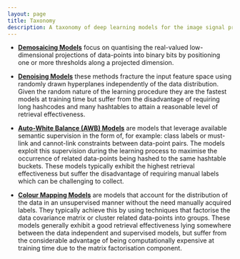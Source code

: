 ```yaml
---
layout: page
title: Taxonomy
description: A taxonomy of deep learning models for the image signal processor (ISP) 
---
```


 * [**Demosaicing Models**](quantisation.html) focus on quantising the real-valued low-dimensional projections of data-points into binary bits by positioning one or more thresholds along a projected dimension.
 
 * [**Denoising Models**](independent.html) these methods fracture the input feature space using randomly drawn hyperplanes independently of the data distribution. Given the random nature of the learning procedure they are the fastest models at training time but suffer from the disadvantage of requiring long hashcodes and many hashtables to attain a reasonable level of retrieval effectiveness.
 
 * [**Auto-White Balance (AWB) Models**](supervised.html) are models that leverage available semantic supervision in the form of, for example: class labels or must-link and cannot-link constraints between data-point pairs. The models exploit this supervision during the learning process to maximise the occurrence of related data-points being hashed to the same hashtable buckets. These models typically exhibit the highest retrieval effectiveness but suffer the disadvantage of requiring manual labels which can be challenging to collect.

 * [**Colour Mapping Models**](unsupervised.html) are models that account for the distribution of the data in an unsupervised manner without the need manually acquired labels. They typically achieve this by using techniques that factorise the data covariance matrix or cluster related data-points into groups. These models generally exhibit a good retrieval effectiveness lying somewhere between the data independent and supervised models, but suffer from the considerable advantage of being computationally expensive at training time due to the matrix factorisation component.
